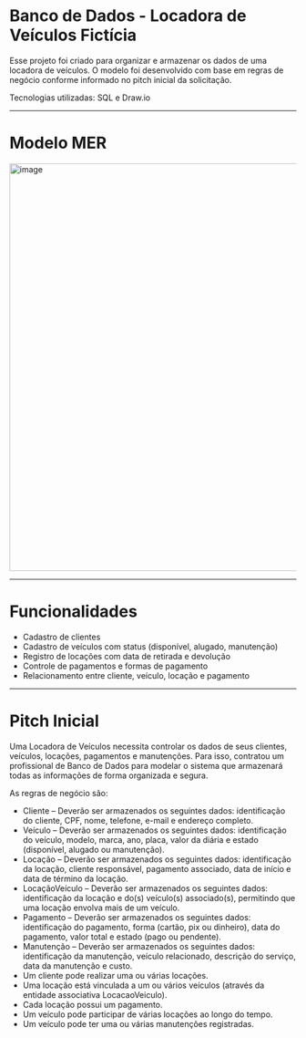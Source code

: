 # Banco de Dados - Locadora de Veículos Fictícia 

Esse projeto foi criado para organizar e armazenar os dados de uma locadora de veículos. O modelo foi desenvolvido com base em regras de negócio conforme informado no pitch inicial da solicitação.

Tecnologias utilizadas: SQL e Draw.io

--- 

# Modelo MER

<img width="1096" height="715" alt="image" src="https://github.com/user-attachments/assets/2f09b71e-e165-4cb8-867e-43f0b9a21a67" />

---

# Funcionalidades

- Cadastro de clientes
- Cadastro de veículos com status (disponível, alugado, manutenção)
- Registro de locações com data de retirada e devolução
- Controle de pagamentos e formas de pagamento
- Relacionamento entre cliente, veículo, locação e pagamento

---

# Pitch Inicial

Uma Locadora de Veículos necessita controlar os dados de seus clientes, veículos, locações, pagamentos e manutenções. Para isso, contratou um profissional de Banco de Dados para modelar o sistema que armazenará todas as informações de forma organizada e segura.

As regras de negócio são:

- Cliente – Deverão ser armazenados os seguintes dados: identificação do cliente, CPF, nome, telefone, e-mail e endereço completo.
- Veículo – Deverão ser armazenados os seguintes dados: identificação do veículo, modelo, marca, ano, placa, valor da diária e estado (disponível, alugado ou manutenção).
- Locação – Deverão ser armazenados os seguintes dados: identificação da locação, cliente responsável, pagamento associado, data de início e data de término da locação.
- LocaçãoVeículo – Deverão ser armazenados os seguintes dados: identificação da locação e do(s) veículo(s) associado(s), permitindo que uma locação envolva mais de um veículo.
- Pagamento – Deverão ser armazenados os seguintes dados: identificação do pagamento, forma (cartão, pix ou dinheiro), data do pagamento, valor total e estado (pago ou pendente).
- Manutenção – Deverão ser armazenados os seguintes dados: identificação da manutenção, veículo relacionado, descrição do serviço, data da manutenção e custo.
- Um cliente pode realizar uma ou várias locações.
- Uma locação está vinculada a um ou vários veículos (através da entidade associativa LocacaoVeiculo).
- Cada locação possui um pagamento.
- Um veículo pode participar de várias locações ao longo do tempo.
- Um veículo pode ter uma ou várias manutenções registradas.

